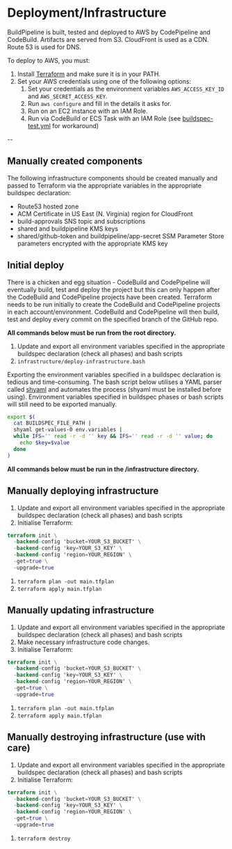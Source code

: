 # Deployment/Infrastructure

BuildPipeline is built, tested and deployed to AWS by CodePipeline and CodeBuild. Artifacts are served from S3. CloudFront is used as a CDN. Route 53 is used for DNS.

To deploy to AWS, you must:

1. Install [Terraform](https://www.terraform.io/) and make sure it is in your PATH.
1. Set your AWS credentials using one of the following options:
   1. Set your credentials as the environment variables `AWS_ACCESS_KEY_ID` and `AWS_SECRET_ACCESS_KEY`.
   1. Run `aws configure` and fill in the details it asks for.
   1. Run on an EC2 instance with an IAM Role.
   1. Run via CodeBuild or ECS Task with an IAM Role (see [buildspec-test.yml](../buildspec-test.yml) for workaround)

--

## Manually created components

The following infrastructure components should be created manually and passed to Terraform via the appropriate variables in the appropriate buildspec declaration:

- Route53 hosted zone
- ACM Certificate in US East (N. Virginia) region for CloudFront
- build-approvals SNS topic and subscriptions
- shared and buildpipeline KMS keys
- shared/github-token and buildpipeline/app-secret SSM Parameter Store parameters encrypted with the appropriate KMS key

## Initial deploy

There is a chicken and egg situation - CodeBuild and CodePipeline will eventually build, test and deploy the project but this can only happen after the CodeBuild and CodePipeline projects have been created. Terraform needs to be run initially to create the CodeBuild and CodePipeline projects in each account/environment. CodeBuild and CodePipeline will then build, test and deploy every commit on the specified branch of the GitHub repo.

**All commands below must be run from the root directory.**

1. Update and export all environment variables specified in the appropriate buildspec declaration (check all phases) and bash scripts
1. `infrastructure/deploy-infrastructure.bash`

Exporting the environment variables specified in a buildspec declaration is tedious and time-consuming. The bash script below utilises a YAML parser called [shyaml](https://github.com/0k/shyaml) and automates the process (shyaml must be installed before using). Environment variables specified in buildspec phases or bash scripts will still need to be exported manually.

```sh
export $(
  cat BUILDSPEC_FILE_PATH |
  shyaml get-values-0 env.variables |
  while IFS='' read -r -d '' key && IFS='' read -r -d '' value; do
    echo $key=$value
  done
)
```

**All commands below must be run in the /infrastructure directory.**

## Manually deploying infrastructure

1. Update and export all environment variables specified in the appropriate buildspec declaration (check all phases) and bash scripts
1. Initialise Terraform:

```terraform
terraform init \
  -backend-config 'bucket=YOUR_S3_BUCKET' \
  -backend-config 'key=YOUR_S3_KEY' \
  -backend-config 'region=YOUR_REGION' \
  -get=true \
  -upgrade=true
```

1. `terraform plan -out main.tfplan`
1. `terraform apply main.tfplan`

## Manually updating infrastructure

1. Update and export all environment variables specified in the appropriate buildspec declaration (check all phases) and bash scripts
1. Make necessary infrastructure code changes.
1. Initialise Terraform:

```terraform
terraform init \
  -backend-config 'bucket=YOUR_S3_BUCKET' \
  -backend-config 'key=YOUR_S3_KEY' \
  -backend-config 'region=YOUR_REGION' \
  -get=true \
  -upgrade=true
```

1. `terraform plan -out main.tfplan`
1. `terraform apply main.tfplan`

## Manually destroying infrastructure (use with care)

1. Update and export all environment variables specified in the appropriate buildspec declaration (check all phases) and bash scripts
1. Initialise Terraform:

```terraform
terraform init \
  -backend-config 'bucket=YOUR_S3_BUCKET' \
  -backend-config 'key=YOUR_S3_KEY' \
  -backend-config 'region=YOUR_REGION' \
  -get=true \
  -upgrade=true
```

1. `terraform destroy`

